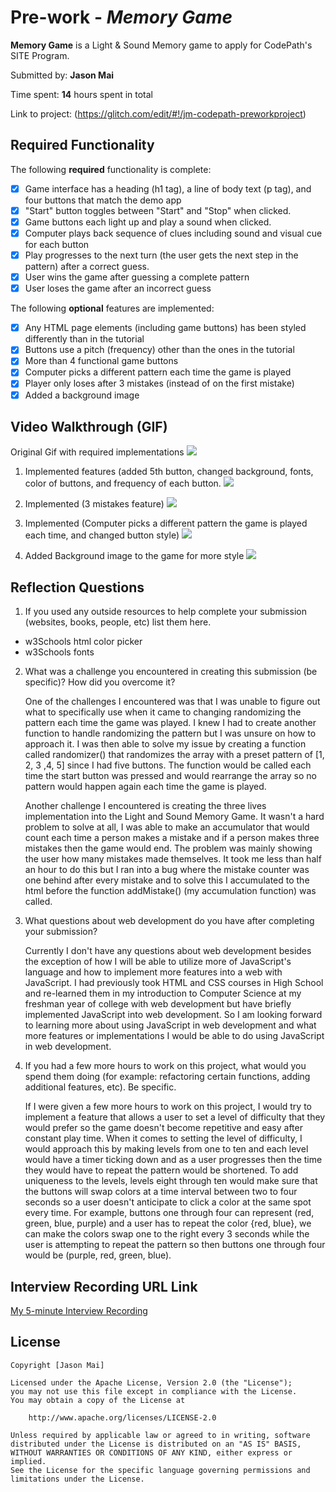 # Pre-work - *Memory Game*

**Memory Game** is a Light & Sound Memory game to apply for CodePath's SITE Program. 

Submitted by: **Jason Mai**

Time spent: **14** hours spent in total

Link to project: (https://glitch.com/edit/#!/jm-codepath-preworkproject)

## Required Functionality

The following **required** functionality is complete:

* [X] Game interface has a heading (h1 tag), a line of body text (p tag), and four buttons that match the demo app
* [X] "Start" button toggles between "Start" and "Stop" when clicked. 
* [X] Game buttons each light up and play a sound when clicked. 
* [X] Computer plays back sequence of clues including sound and visual cue for each button
* [X] Play progresses to the next turn (the user gets the next step in the pattern) after a correct guess. 
* [X] User wins the game after guessing a complete pattern
* [X] User loses the game after an incorrect guess

The following **optional** features are implemented:

* [X] Any HTML page elements (including game buttons) has been styled differently than in the tutorial
* [X] Buttons use a pitch (frequency) other than the ones in the tutorial
* [X] More than 4 functional game buttons
* [X] Computer picks a different pattern each time the game is played
* [X] Player only loses after 3 mistakes (instead of on the first mistake)
* [X] Added a background image  

## Video Walkthrough (GIF)
Original Gif with required implementations
![](http://g.recordit.co/GeXQhU4UJa.gif)

1. Implemented features (added 5th button, changed background, fonts, color of buttons, and frequency of each button.
![](http://g.recordit.co/k48WBmG38F.gif)

2. Implemented (3 mistakes feature)
![](http://g.recordit.co/6z2QFHR3pl.gif)

3. Implemented (Computer picks a different pattern the game is played each time, and changed button style)
![](http://g.recordit.co/B5CjTEgoDB.gif)

4. Added Background image to the game for more style
![](http://g.recordit.co/tcoAGxOXzZ.gif)

## Reflection Questions
1. If you used any outside resources to help complete your submission (websites, books, people, etc) list them here. 
- w3Schools html color picker
- w3Schools fonts

2. What was a challenge you encountered in creating this submission (be specific)? How did you overcome it? 


    One of the challenges I encountered was that I was unable to figure out what to specifically use when it came to changing randomizing the pattern each time the game was played. I knew I had to create another function to handle randomizing the pattern but I was unsure on how to approach it. I was then able to solve my issue by creating a function called randomizer() that randomizes the array with a preset pattern of [1, 2, 3 ,4, 5] since I had five buttons. The function would be called each time the start button was pressed and would rearrange the array so no pattern would happen again each time the game is played. 

    Another challenge I encountered is creating the three lives implementation into the Light and Sound Memory Game. It wasn't a hard problem to solve at all, I was able to make an accumulator that would count each time a person makes a mistake and if a person makes three mistakes then the game would end. The problem was mainly showing the user how many mistakes made themselves. It took me less than half an hour to do this but I ran into a bug where the mistake counter was one behind after every mistake and to solve this I accumulated to the html before the function addMistake() (my accumulation function) was called.

3. What questions about web development do you have after completing your submission? 

    Currently I don't have any questions about web development besides the exception of how I will be able to utilize more of JavaScript's language and how to implement more features into a web with JavaScript. I had previously took HTML and CSS courses in High School and re-learned them in my introduction to Computer Science at my freshman year of college with web development but have briefly implemented JavaScript into web development. So I am looking forward to learning more about using JavaScript in web development and what more features or implementations I would be able to do using JavaScript in web development.

4. If you had a few more hours to work on this project, what would you spend them doing (for example: refactoring certain functions, adding additional features, etc). Be specific.


    If I were given a few more hours to work on this project, I would try to implement a feature that allows a user to set a level of difficulty that they would prefer so the game doesn't become repetitive and easy after constant play time. When it comes to setting the level of difficulty, I would approach this by making levels from one to ten and each level would have a timer ticking down and as a user progresses then the time they would have to repeat the pattern would be shortened. To add uniqueness to the levels, levels eight through ten would make sure that the buttons will swap colors at a time interval between two to four seconds so a user doesn't anticipate to click a color at the same spot every time. For example, buttons one through four can represent (red, green, blue, purple) and a user has to repeat the color {red, blue}, we can make the colors swap one to the right every 3 seconds while the user is attempting to repeat the pattern so then buttons one through four would be (purple, red, green, blue).



## Interview Recording URL Link

[My 5-minute Interview Recording](https://www.loom.com/share/01ff7a53df8747bf9f3f61810bb455b4)


## License

    Copyright [Jason Mai]

    Licensed under the Apache License, Version 2.0 (the "License");
    you may not use this file except in compliance with the License.
    You may obtain a copy of the License at

        http://www.apache.org/licenses/LICENSE-2.0

    Unless required by applicable law or agreed to in writing, software
    distributed under the License is distributed on an "AS IS" BASIS,
    WITHOUT WARRANTIES OR CONDITIONS OF ANY KIND, either express or implied.
    See the License for the specific language governing permissions and
    limitations under the License.

